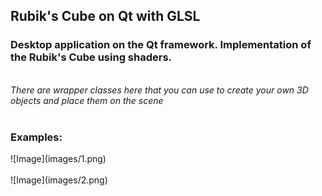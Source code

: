 <h2>Rubik's Cube on Qt with GLSL</h2>
<h3>Desktop application on the Qt framework. Implementation of the Rubik's Cube using shaders. </h3>
<br>
<i>There are wrapper classes here that you can use to create your own 3D objects and place them on the scene</i>
<br>
<br>
<h3>Examples:</h3>
![Image](images/1.png)
<br>
<br>
![Image](images/2.png)